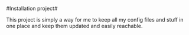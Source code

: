 #Installation project#

This project is simply a way for me to keep all my config files and stuff
in one place and keep them updated and easily reachable.
